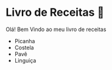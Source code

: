# Livro de Receitas :meat_on_bone:

Olá! Bem Vindo ao meu livro de receitas 

* Picanha
* Costela
* Pavê
* Linguiça